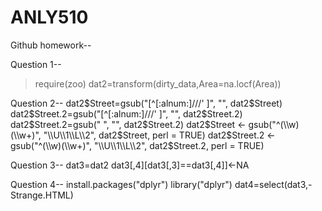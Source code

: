# ANLY510
Github homework--


Question 1--
> require(zoo)
> dat2=transform(dirty_data,Area=na.locf(Area))

Question 2--
dat2$Street=gsub("[^[:alnum:]///' ]", "", dat2$Street)
dat2$Street.2=gsub("[^[:alnum:]///' ]", "", dat2$Street.2)
dat2$Street.2=gsub(" ", "", dat2$Street.2)
dat2$Street <- gsub("^(\\w)(\\w+)", "\\U\\1\\L\\2", dat2$Street, perl = TRUE)
dat2$Street.2 <- gsub("^(\\w)(\\w+)", "\\U\\1\\L\\2", dat2$Street.2, perl = TRUE)

Question 3--
dat3=dat2
dat3[,4][dat3[,3]==dat3[,4]]<-NA


Question 4--
install.packages("dplyr")
library("dplyr")
dat4=select(dat3,-Strange.HTML)



